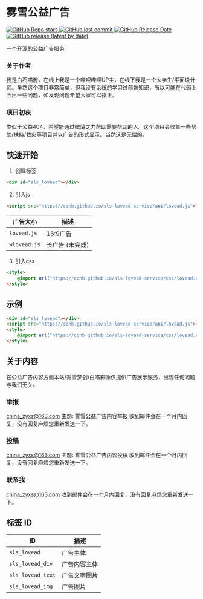 # 雾雪公益广告

<a href="https://github.com/cqnb/sls-lovead-service">
    <img src="https://img.shields.io/github/stars/cqnb/sls-lovead-service?color=%23181717&label=GitHub%20Repo%20stars&logo=github&style=for-the-badge"
        style="border-radius: 4px !important;" alt="GitHub Repo stars">
</a>

<a href="https://github.com/cqnb/sls-lovead-service">
    <img src="https://img.shields.io/github/last-commit/cqnb/sls-lovead-service?color=%23181717&label=GitHub%20last%20commit&logo=github&style=for-the-badge"
        style="border-radius: 4px !important;" alt="GitHub last commit">
</a>

<a href="https://github.com/cqnb/sls-lovead-service">
    <img src="https://img.shields.io/github/release-date/cqnb/sls-lovead-service?color=%23181717&label=GitHub%20Release%20Date&logo=github&style=for-the-badge"
        style="border-radius: 4px !important;" alt="GitHub Release Date">
</a>

<a href="https://github.com/cqnb/sls-lovead-service">
    <img src="https://img.shields.io/github/v/release/cqnb/sls-lovead-service?color=%23181717&label=GitHub%20release&logo=github&style=for-the-badge"
        style="border-radius: 4px !important;" alt="GitHub release (latest by date)">
</a>

一个开源的公益广告服务

### 关于作者
我是白石喵酱，在线上我是一个哔哩哔哩UP主，在线下我是一个大学生/平面设计师。虽然这个项目非常简单，但我没有系统的学习过前端知识，所以可能在代码上会出一些问题，如发现问题希望大家可以指正。

### 项目初衷
类似于公益404，希望能通过微薄之力帮助需要帮助的人。这个项目会收集一些帮助/扶持/救灾等项目并以广告的形式显示。当然这是无偿的。

## 快速开始
1. 创建标签
```html
<div id="sls_lovead"></div>
```

2. 引入js
```html
<script src="https://cqnb.github.io/sls-lovead-service/api/lovead.js"></script>
```
| 广告大小 | 描述 |
| ------------ | --------------- |
| `lovead.js` | 16:9广告 |
| `wlovead.js` | 长广告 (未完成) |

3. 引入css
```html
<style>
    @import url("https://cqnb.github.io/sls-lovead-service/css/lovead.css");
</style>
```

## 示例
```html
<div id="sls_lovead"></div>
<script src="https://cqnb.github.io/sls-lovead-service/api/lovead.js"></script>
<style>
    @import url("https://cqnb.github.io/sls-lovead-service/css/lovead.css");
</style>
```

<div id="sls_lovead"></div>
<script src="https://cqnb.github.io/sls-lovead-service/api/lovead.js"></script>
<style>
    @import url("https://cqnb.github.io/sls-lovead-service/css/lovead.css");
</style>

## 关于内容
在公益广告内容方面本站/雾雪梦创/白喵影像仅提供广告展示服务，出现任何问题与我们无关。

### 举报
china_zyxs@163.com
主题: 雾雪公益广告内容举报
收到邮件会在一个月内回复，没有回复麻烦您重新发送一下。

### 投稿
china_zyxs@163.com
主题: 雾雪公益广告内容投稿
收到邮件会在一个月内回复，没有回复麻烦您重新发送一下。

### 联系我
china_zyxs@163.com
收到邮件会在一个月内回复，没有回复麻烦您重新发送一下。

## 标签 ID
| ID | 描述 |
| ----------------- | ------------ |
| `sls_lovead` | 广告主体 |
| `sls_lovead_div` | 广告内容主体 |
| `sls_lovead_text` | 广告文字图片 |
| `sls_lovead_img` | 广告图片 |